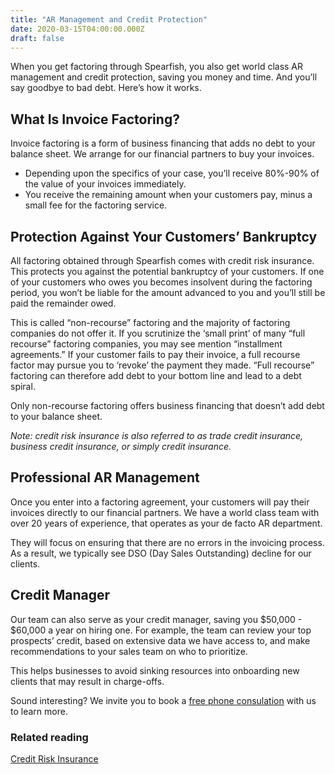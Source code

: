 ```yaml
---
title: "AR Management and Credit Protection"
date: 2020-03-15T04:00:00.000Z
draft: false
---
```


When you get factoring through Spearfish, you also get world class AR management and credit protection, saving you money and time. And you’ll say goodbye to bad debt. Here’s how it works. 

## What Is Invoice Factoring? 

Invoice factoring is a form of business financing that adds no debt to your balance sheet. We arrange for our financial partners to buy your invoices. 

* Depending upon the specifics of your case, you’ll receive 80%-90% of the value of your invoices immediately. 
* You receive the remaining amount when your customers pay, minus a small fee for the factoring service. 

## Protection Against Your Customers’ Bankruptcy

All factoring obtained through Spearfish comes with credit risk insurance. This protects you against the potential bankruptcy of your customers. If one of your customers who owes you becomes insolvent during the factoring period, you won’t be liable for the amount advanced to you and you’ll still be paid the remainder owed. 

This is called “non-recourse” factoring and the majority of factoring companies do not offer it. If you scrutinize the ‘small print’ of many “full recourse” factoring companies, you may see mention “installment agreements.” If your customer fails to pay their invoice, a full recourse factor may pursue you to ‘revoke’ the payment they made. “Full recourse” factoring can therefore add debt to your bottom line and lead to a debt spiral. 

Only non-recourse factoring offers business financing that doesn’t add debt to your balance sheet. 

<em>Note: credit risk insurance is also referred to as trade credit insurance, business credit insurance, or simply credit insurance.</em>

## Professional AR Management

Once you enter into a factoring agreement, your customers will pay their invoices directly to our financial partners. We have a world class team with over 20 years of experience, that operates as your de facto AR department. 

They will focus on ensuring that there are no errors in the invoicing process. As a result, we typically see DSO (Day Sales Outstanding) decline for our clients. 

## Credit Manager

Our team can also serve as your credit manager, saving you $50,000 - $60,000 a year on hiring one. For example, the team can review your top prospects’ credit, based on extensive data we have access to, and make recommendations to your sales team on who to prioritize. 

This helps businesses to avoid sinking resources into onboarding new clients that may result in charge-offs. 
<br/>

Sound interesting? We invite you to book a <a href="https://calendly.com/spearfish/consultation?month=2020-06" target="blank">free phone consulation</a> with us to learn more.
<br/>
### Related reading
<p></p>
<a href="https://www.spearfishcap.com/blog/credit-risk-insurance/" target="blank">Credit Risk Insurance</a>

